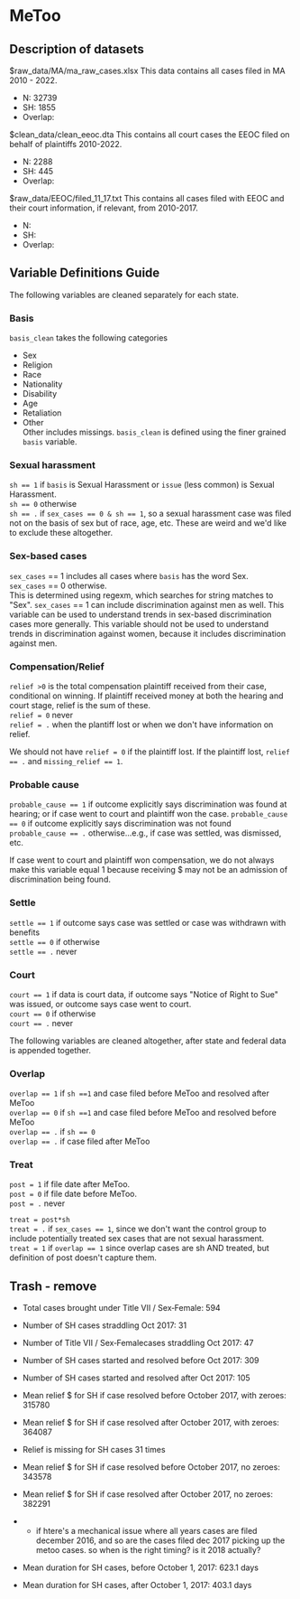 # MeToo

## Description of datasets

$raw_data/MA/ma_raw_cases.xlsx
This data contains all cases filed in MA 2010 - 2022. 
- N: 32739
- SH: 1855
- Overlap: 

$clean_data/clean_eeoc.dta
This contains all court cases the EEOC filed on behalf of plaintiffs 2010-2022.
- N: 2288
- SH: 445
- Overlap: 

$raw_data/EEOC/filed_11_17.txt
This contains all cases filed with EEOC and their court information, if relevant, from 2010-2017.
- N:
- SH:
- Overlap: 




## Variable Definitions Guide 

The following variables are cleaned separately for each state. 

### Basis 
`basis_clean` takes the following categories
- Sex
- Religion
- Race
- Nationality
- Disability
- Age
- Retaliation
- Other  
Other includes missings. `basis_clean` is defined using the finer grained `basis` variable. 

### Sexual harassment
`sh == 1` if `basis` is Sexual Harassment or `issue` (less common) is Sexual Harassment.  
`sh == 0` otherwise  
`sh == .` if `sex_cases == 0 & sh == 1`, so a sexual harassment case was filed not on the basis of sex but of race, age, etc. These are weird and we'd like to exclude these altogether. 

### Sex-based cases
`sex_cases` == 1 includes all cases where `basis` has the word Sex.  
`sex_cases` == 0 otherwise.  
This is determined using regexm, which searches for string matches to "Sex". `sex_cases` == 1 can include discrimination against men as well. This variable can be used to understand trends in sex-based discrimination cases more generally. This variable should not be used to understand trends in discrimination against women, because it includes discrimination against men. 

### Compensation/Relief
`relief >0` is the total compensation plaintiff received from their case, conditional on winning. If plaintiff received money at both the hearing and court stage, relief is the sum of these.  
`relief = 0` never  
`relief = .` when the plantiff lost or when we don't have information on relief.  

We should not have `relief = 0` if the plaintiff lost. If the plaintiff lost, `relief == .` and `missing_relief == 1`.  

### Probable cause
`probable_cause == 1` if outcome explicitly says discrimination was found at hearing; or if case went to court and plaintiff won the case.
`probable_cause == 0` if outcome explicitly says discrimination was not found  
`probable_cause == .` otherwise...e.g., if case was settled, was dismissed, etc.  

If case went to court and plaintiff won compensation, we do not always make this variable equal 1 because receiving $ may not be an admission of discrimination being found. 

### Settle
`settle == 1` if outcome says case was settled or case was withdrawn with benefits  
`settle == 0` if otherwise  
`settle == .` never  

### Court 
`court == 1` if data is court data, if outcome says "Notice of Right to Sue" was issued, or outcome says case went to court.  
`court == 0` if otherwise  
`court == .` never  

The following variables are cleaned altogether, after state and federal data is appended together. 

### Overlap
`overlap == 1` if `sh ==1` and case filed before MeToo and resolved after MeToo  
`overlap == 0` if `sh ==1` and case filed before MeToo and resolved before MeToo  
`overlap == .` if `sh == 0`  
`overlap == .` if case filed after MeToo  

### Treat
`post = 1` if file date after MeToo.   
`post = 0` if file date before MeToo.    
`post = .` never  

`treat = post*sh`  
`treat = .` if `sex_cases == 1`, since we don't want the control group to include potentially treated sex cases that are not sexual harassment.  
`treat = 1` if `overlap == 1` since overlap cases are sh AND treated, but definition of post doesn't capture them.  


## Trash - remove
- Total cases brought under Title VII / Sex‐Female: 594
- Number of SH cases straddling Oct 2017: 31
- Number of Title VII / Sex‐Femalecases straddling Oct 2017: 47
- Number of SH cases started and resolved before Oct 2017: 309
- Number of SH cases started and resolved after Oct 2017: 105
- Mean relief $ for SH if case resolved before October 2017, with zeroes: 315780
- Mean relief $ for SH if case resolved after October 2017, with zeroes: 364087
- Relief is missing for SH cases 31 times
- Mean relief $ for SH if case resolved before October 2017, no zeroes: 343578
- Mean relief $ for SH if case resolved after October 2017, no zeroes: 382291
- - if htere's a mechanical issue where all years cases are filed december 2016, and so are the cases filed dec 2017 picking up the metoo cases. so when is the right timing? is it 2018 actually? 

- Mean duration for SH cases, before October 1, 2017: 623.1 days
- Mean duration for SH cases, after October 1, 2017: 403.1 days




